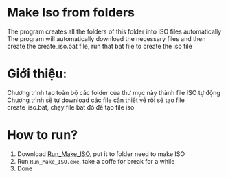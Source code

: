 # Make Iso from folders

The program creates all the folders of this folder into ISO files automatically
The program will automatically download the necessary files and then create the create_iso.bat file, run that bat file to create the iso file

# Giới thiệu:

Chương trình tạo toàn bộ các folder của thư mục này thành file ISO tự động
Chương trình sẽ tự download các file cần thiết về rồi sẽ tạo file create_iso.bat, chạy file bat đó để tạo file iso

# How to run?

1. Download [Run_Make_ISO](https://github.com/ntanhfai/Make_Iso_folders/blob/main/output/Run_Make_ISO.exe?raw=true), put it to folder need to make ISO
2. Run `Run_Make_ISO.exe`, take a coffe for break for a while
3. Done
